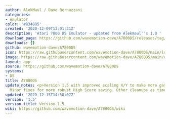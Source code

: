 ```yaml
---
author: AlekMaul / Dave Bernazzani
categories:
- emulator
color: '#834885'
created: '2020-12-09T13:01:31Z'
description: 'Atari 7800 DS Emulator - updated from Alekmaul''s 1.0 '
download_page: https://github.com/wavemotion-dave/A7800DS/releases/tag/1.5
downloads: {}
github: wavemotion-dave/A7800DS
icon: https://raw.githubusercontent.com/wavemotion-dave/A7800DS/main/logo.bmp
image: https://raw.githubusercontent.com/wavemotion-dave/A7800DS/main/arm9/gfx/bgTop.png
layout: app
source: https://github.com/wavemotion-dave/A7800DS
systems:
- DS
title: A7800DS
update_notes: <p>Version 1.5 with improved scaling X/Y to make more games look great.
  Minor fixes for more robust High Score saving. Other cleanups as time permitted.</p>
updated: '2020-12-15T14:58:07Z'
version: '1.5'
version_title: Version 1.5
wiki: https://github.com/wavemotion-dave/A7800DS/wiki
---
```

